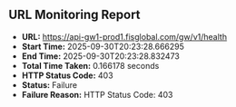 ## URL Monitoring Report

- **URL:** https://api-gw1-prod1.fisglobal.com/gw/v1/health
- **Start Time:** 2025-09-30T20:23:28.666295
- **End Time:** 2025-09-30T20:23:28.832473
- **Total Time Taken:** 0.166178 seconds
- **HTTP Status Code:** 403
- **Status:** Failure
- **Failure Reason:** HTTP Status Code: 403
